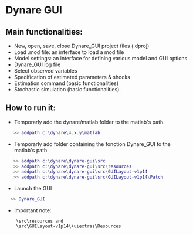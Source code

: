 Dynare GUI
==========

Main functionalities:
---------------------

- New, open, save, close Dynare_GUI project files (.dproj)
- Load .mod file: an interface to load a mod file
- Model settings: an interface for defining various model and GUI options
- Dynare_GUI log file
- Select observed variables
- Specification of estimated parameters & shocks
- Estimation command (basic functionalities)
- Stochastic simulation (basic functionalities).

How to run it:
--------------

- Temporarly add the dynare/matlab folder to the matlab's path.

```matlab
   >> addpath c:\dynare\4.x.y\matlab
```

- Temporarly add folder containing the fonction Dynare_GUI to the matlab's path

```matlab
   >> addpath c:\dynare\dynare-gui\src
   >> addpath c:\dynare\dynare-gui\src\resources
   >> addpath c:\dynare\dynare-gui\src\GUILayout-v1p14
   >> addpath c:\dynare\dynare-gui\src\GUILayout-v1p14\Patch
```

- Launch the GUI

```matlab
  >> Dynare_GUI
```

- Important note: 

```Following folders are not on GitHub, but there are necessary for running the application:
    \src\resources and
    \src\GUILayout-v1p14\+uiextras\Resources
```